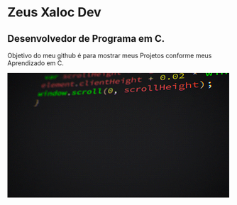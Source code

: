 #         Zeus Xaloc Dev 
## Desenvolvedor de Programa em C.
Objetivo do meu github é para mostrar meus Projetos conforme meus Aprendizado em C.

![boas praticas](https://github.com/ZeusXaloc-Dev/ZeusXaloc-Dev/blob/main/giphy%20(1).gif)
